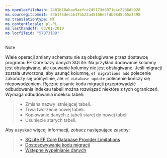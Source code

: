 ```yaml
---
ms.openlocfilehash: 2481b10abae9aefce2d5173d8071e4c2236db928
ms.sourcegitcommit: 24b1f6decbb17bb22a45166e5fdb0845c65af498
ms.translationtype: MT
ms.contentlocale: pl-PL
ms.lasthandoff: 03/01/2019
ms.locfileid: "57073109"
---
```


> [!NOTE]
> Wiele operacji zmiany schematu nie są obsługiwane przez dostawcę programu EF Core bazy danych SQLite. Na przykład dodawanie kolumny jest obsługiwane, ale usuwanie kolumny nie jest obsługiwane. Jeśli migracji została utworzona, aby usunąć kolumnę, `ef migrations add` polecenie zakończy się pomyślnie, ale `ef database update` polecenie kończy się niepowodzeniem. Ręczne pisanie kodu migracji przeprowadzić odbudowania indeksu tabeli można rozwiązać niektóre z tych ograniczeń. Wymaga odbudowania indeksu tabeli:

>* Zmiana nazwy istniejącej tabeli.
>* Trwa tworzenie nowej tabeli.
>* Kopiowanie danych z tabeli starej do nowej tabeli.
>* Usunięcie starych tabeli.

Aby uzyskać więcej informacji, zobacz następujące zasoby:
> * [SQLite EF Core Database Provider Limitations](/ef/core/providers/sqlite/limitations)
> * [Dostosowywanie kodu migracji](/ef/core/managing-schemas/migrations/#customize-migration-code)
> * [Wstępne wypełnianie danych](/ef/core/modeling/data-seeding)